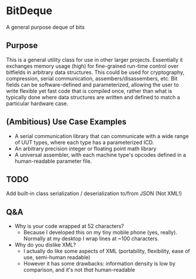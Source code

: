 # BitDeque
A general purpose deque of bits

## Purpose
This is a general utility class for use in other larger projects.  Essentially it exchanges memory usage (high) for fine-grained run-time control over bitfields in arbitrary data structures.  This could be used for cryptography, compression, serial communication, assembers/disassembers, etc.  Bit fields can be software-defined and parameterized, allowing the user to write flexible yet fast code that is compiled once, rather than what is typically done where data structures are written and defined to match a particular hardware case.

## (Ambitious) Use Case Examples
- A serial communication library that can communicate with a wide range of UUT types, where each type has a parameterized ICD.
- An arbitrary precision integer or floating point math library
- A universal assembler, with each machine type's opcodes defined in a human-readable parameter file.

## TODO
Add built-in class serialization / deserialization to/from JSON (Not XML!)

## Q&A
- Why is your code wrapped at 52 characters?
    - Because I developed this on my tiny mobile phone (yes, really).  Normally at my desktop I wrap lines at ~100 characters.
- Why do you dislike XML?
    - I actually do like some aspects of XML (portability, flexibility, ease of use, semi-human readable)
    - However it has some drawbacks: information density is low by comparison, and it's not _that_ human-readable
    
